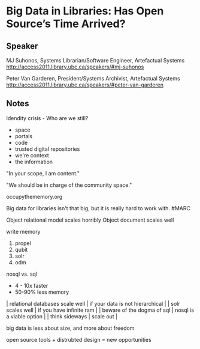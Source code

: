 # Big Data in Libraries: Has Open Source’s Time Arrived? #

## Speaker ##
MJ Suhonos, Systems Librarian/Software Engineer, Artefactual Systems
http://access2011.library.ubc.ca/speakers/#mj-suhonos

Peter Van Garderen, President/Systems Archivist, Artefactual Systems
http://access2011.library.ubc.ca/speakers/#peter-van-garderen

## Notes ##
Idendity crisis - Who are we still?
* space
* portals
* code
* trusted digital repositories
* we're context
* the information

"In your scope, I am content."

"We should be in charge of the community space."

occupythememory.org

Big data for libraries isn't that big, but it is really hard to work with. #MARC

Object relational model scales horribly
Object document scales well

write memory
1. propel
2. qubit
3. solr
4. odm

nosql vs. sql
* 4 - 10x faster
* 50-90% less memory

| relational databases scale well | if your data is not hierarchical |
| solr scales well | if you have infinite ram |
| beware of the dogma of sql | nosql is a viable option |
| think sideways | scale out |

big data is less about size, and more about freedom

open source tools + distrubted design = new opportunities
